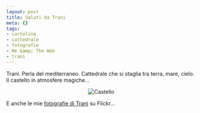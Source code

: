 ```yaml
--- 
layout: post
title: Saluti da Trani
meta: {}
tags: 
- cartolina
- cattedrale
- fotografie
- Me &amp; The Web
- trani
---
```

Trani. Perla del mediterraneo. Cattedrale che si staglia tra terra, mare, cielo.  
Il castello in atmosfere magiche...  
  
<center>
<img src="http://farm3.static.flickr.com/2139/2391690095_8e7a31f4ca.jpg?v=0" border=0 alt="Castello" />
</center>  
  
E anche le mie [fotografie di Trani][1] su Flickr... 
  
[1]: http://farm3.static.flickr.com/2139/2391690095_8e7a31f4ca.jpg  
  
 
